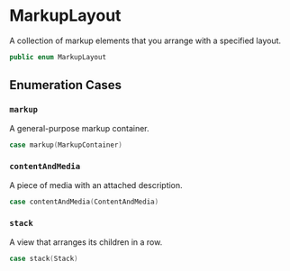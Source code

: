 # MarkupLayout

A collection of markup elements that you arrange with a specified layout.

``` swift
public enum MarkupLayout 
```

## Enumeration Cases

### `markup`

A general-purpose markup container.

``` swift
case markup(MarkupContainer)
```

### `contentAndMedia`

A piece of media with an attached description.

``` swift
case contentAndMedia(ContentAndMedia)
```

### `stack`

A view that arranges its children in a row.

``` swift
case stack(Stack)
```
